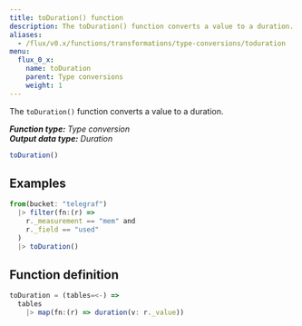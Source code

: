 ```yaml
---
title: toDuration() function
description: The toDuration() function converts a value to a duration.
aliases:
  - /flux/v0.x/functions/transformations/type-conversions/toduration
menu:
  flux_0_x:
    name: toDuration
    parent: Type conversions
    weight: 1
---
```


The `toDuration()` function converts a value to a duration.

_**Function type:** Type conversion_  
_**Output data type:** Duration_

```js
toDuration()
```

## Examples
```js
from(bucket: "telegraf")
  |> filter(fn:(r) =>
    r._measurement == "mem" and
    r._field == "used"
  )
  |> toDuration()
```

## Function definition
```js
toDuration = (tables=<-) =>
  tables
    |> map(fn:(r) => duration(v: r._value))
```
